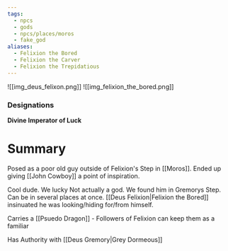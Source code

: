 ```yaml
---
tags:
  - npcs
  - gods
  - npcs/places/moros
  - fake_god
aliases:
  - Felixion the Bored
  - Felixion the Carver
  - Felixion the Trepidatious
---
```

![[img_deus_felixon.png]]
![[img_felixion_the_bored.png]]
### Designations
**Divine Imperator of Luck**
 
# Summary
Posed as a poor old guy outside of Felixion's Step in [[Moros]]. Ended up giving [[John Cowboy]] a point of inspiration. 

Cool dude. We lucky
Not actually a god.
We found him in Gremorys Step. 
Can be in several places at once. [[Deus Felixion|Felixion the Bored]] insinuated he was looking/hiding for/from himself. 

Carries a [[Psuedo Dragon]] - Followers of Felixion can keep them as a familiar

Has Authority with [[Deus Gremory|Grey Dormeous]]
